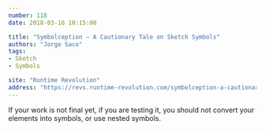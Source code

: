 ```yaml
---
number: 118
date: 2018-03-16 10:15:00

title: "Symbolception — A Cautionary Tale on Sketch Symbols"
authors: "Jorge Saco"
tags:
- Sketch
- Symbols

site: "Runtime Revolution"
address: "https://revs.runtime-revolution.com/symbolception-a-cautionary-tale-on-sketch-symbols-1c28b1084b46"
---
```


If your work is not final yet, if you are testing it, you should not convert your elements into symbols, or use nested symbols.
